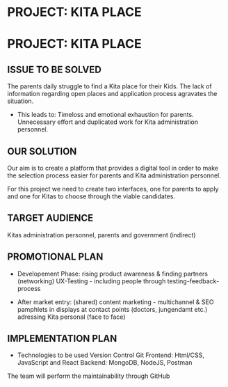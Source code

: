 # PROJECT: KITA PLACE
# PROJECT: KITA PLACE

## ISSUE TO BE SOLVED

The parents daily struggle to find a Kita place for their Kids. The lack of information regarding open places and application process agravates the situation.

- This leads to:
Timeloss and emotional exhaustion for parents.
Unnecessary effort and duplicated work for Kita administration personnel.


## OUR SOLUTION

Our aim is to create a platform that provides a digital tool in order to make the selection process easier for parents and Kita administration personnel.

For this project we need to create two interfaces, one for parents to apply and one for Kitas to choose through the viable candidates.

## TARGET AUDIENCE

Kitas administration personnel, parents and government (indirect)

## PROMOTIONAL PLAN

- Developement Phase:
rising product awareness & finding partners (networking)
UX-Testing - including people through testing-feedback-process

- After market entry:
(shared) content marketing - multichannel & SEO
pamphlets in displays at contact points (doctors, jungendamt etc.)
adressing Kita personal (face to face)

## IMPLEMENTATION PLAN

- Technologies to be used
Version Control Git
Frontend: Html/CSS, JavaScript and React
Backend: MongoDB,  NodeJS, Postman

The team will perform the maintainability through GitHub


